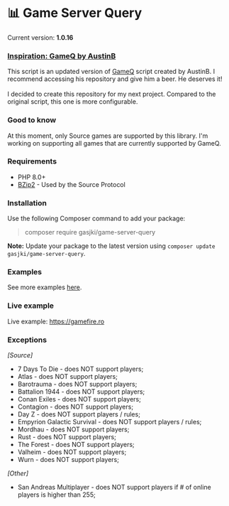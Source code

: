 # 📊 Game Server Query

Current version: **1.0.16**

### [Inspiration: GameQ by AustinB](https://github.com/Austinb/GameQ)

This script is an updated version of [GameQ](https://github.com/Austinb/GameQ) script created by AustinB. I recommend accessing his repository
and give him a beer. He deserves it!<br /><br />
I decided to create this repository for my next project. Compared to the original script,
this one is more configurable.

### Good to know

At this moment, only Source games are supported by this library. I'm working on supporting all games that are
currently supported by GameQ.

### Requirements
- PHP 8.0+
- [BZip2](https://www.php.net/manual/en/book.bzip2.php) - Used by the Source Protocol

### Installation

Use the following Composer command to add your package:

> composer require gasjki/game-server-query

**Note:** Update your package to the latest version using `composer update gasjki/game-server-query`.

### Examples

See more examples [here](https://github.com/Gasjki/GameServerQuery/wiki).

### Live example

Live example: https://gamefire.ro

### Exceptions

*[Source]*
- 7 Days To Die - does NOT support players;
- Atlas - does NOT support players;
- Barotrauma - does NOT support players;
- Battalion 1944 - does NOT support players;
- Conan Exiles - does NOT support players;
- Contagion - does NOT support players;
- Day Z - does NOT support players / rules;
- Empyrion Galactic Survival - does NOT support players / rules;
- Mordhau - does NOT support players;
- Rust - does NOT support players;
- The Forest - does NOT support players;
- Valheim - does NOT support players;
- Wurn - does NOT support players;

*[Other]*
- San Andreas Multiplayer - does NOT support players if # of online players is higher than 255;